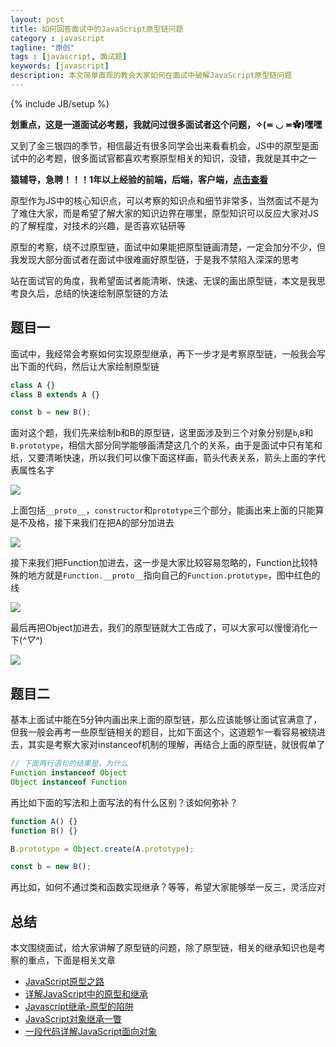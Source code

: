 ```yaml
---
layout: post
title: 如何回答面试中的JavaScript原型链问题
category : javascript
tagline: "原创"
tags : [javascript, 面试题]
keywords: [javascript]
description: 本文简单直观的教会大家如何在面试中破解JavaScript原型链问题
---
```

{% include JB/setup %}

**划重点，这是一道面试必考题，我就问过很多面试者这个问题，✧(≖ ◡ ≖✿)嘿嘿**

又到了金三银四的季节，相信最近有很多同学会出来看看机会，JS中的原型是面试中的必考题，很多面试官都喜欢考察原型相关的知识，没错，我就是其中之一

**猿辅导，急聘！！！1年以上经验的前端，后端，客户端，<a target="_blank" href="https://yanhaijing.com//job/">点击查看</a>**

原型作为JS中的核心知识点，可以考察的知识点和细节非常多，当然面试不是为了难住大家，而是希望了解大家的知识边界在哪里，原型知识可以反应大家对JS的了解程度，对技术的兴趣，是否喜欢钻研等

原型的考察，绕不过原型链，面试中如果能把原型链画清楚，一定会加分不少，但我发现大部分面试者在面试中很难画好原型链，于是我不禁陷入深深的思考

站在面试官的角度，我希望面试者能清晰、快速、无误的画出原型链，本文是我思考良久后，总结的快速绘制原型链的方法

## 题目一
面试中，我经常会考察如何实现原型继承，再下一步才是考察原型链，一般我会写出下面的代码，然后让大家绘制原型链

```js
class A {}
class B extends A {}

const b = new B();
```

面对这个题，我们先来绘制b和B的原型链，这里面涉及到三个对象分别是`b`,`B`和`B.prototype`，相信大部分同学能够画清楚这几个的关系，由于是面试中只有笔和纸，又要清晰快速，所以我们可以像下面这样画，箭头代表关系，箭头上面的字代表属性名字

![]({{BLOG_IMG}}546.png)

上面包括`__proto__`，`constructor`和`prototype`三个部分，能画出来上面的只能算是不及格，接下来我们在把A的部分加进去

![]({{BLOG_IMG}}547.png)

接下来我们把Function加进去，这一步是大家比较容易忽略的，Function比较特殊的地方就是`Function.__proto__`指向自己的`Function.prototype`，图中红色的线

![]({{BLOG_IMG}}548.png)

最后再把Object加进去，我们的原型链就大工告成了，可以大家可以慢慢消化一下(*^▽^*)

![]({{BLOG_IMG}}549.png)

## 题目二
基本上面试中能在5分钟内画出来上面的原型链，那么应该能够让面试官满意了，但我一般会再考一些原型链相关的题目，比如下面这个，这道题乍一看容易被绕进去，其实是考察大家对instanceof机制的理解，再结合上面的原型链，就很假单了

```js
// 下面两行语句的结果是，为什么
Function instanceof Object
Object instanceof Function
```

再比如下面的写法和上面写法的有什么区别？该如何弥补？

```js
function A() {}
function B() {}

B.prototype = Object.create(A.prototype);

const b = new B();
```

再比如，如何不通过类和函数实现继承？等等，希望大家能够举一反三，灵活应对

## 总结
本文围绕面试，给大家讲解了原型链的问题，除了原型链，相关的继承知识也是考察的重点，下面是相关文章

- [JavaScript原型之路](https://yanhaijing.com/javascript/2014/07/18/javascript-prototype/)
- [详解JavaScript中的原型和继承 ](https://yanhaijing.com/javascript/2016/07/24/prototype-and-inheritance-of-js/)
- [Javascript继承-原型的陷阱](https://yanhaijing.com/javascript/2013/08/23/javascript-inheritance-how-to-shoot-yourself-in-the-foot-with-prototypes/)
- [JavaScript对象继承一瞥](https://yanhaijing.com/javascript/2014/11/09/object-inherit-of-js/)
- [一段代码详解JavaScript面向对象](https://yanhaijing.com/javascript/2014/05/15/a-code-explain-javascript-oop/)


